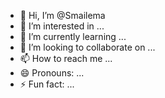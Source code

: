 - 👋 Hi, I’m @Smailema
- 👀 I’m interested in ...
- 🌱 I’m currently learning ...
- 💞️ I’m looking to collaborate on ...
- 📫 How to reach me ...
- 😄 Pronouns: ...
- ⚡ Fun fact: ...

<!---
Smailema/Smailema is a ✨ special ✨ repository because its `README.md` (this file) appears on your GitHub profile.
You can click the Preview link to take a look at your changes.
--->
